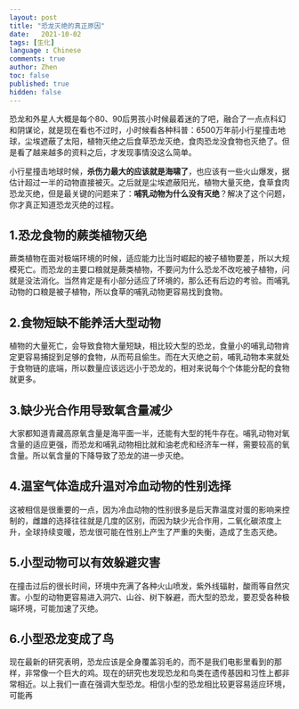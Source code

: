 ```yaml
---
layout: post
title: "恐龙灭绝的真正原因"
date:   2021-10-02
tags: [生化]
language : Chinese
comments: true
author: Zhen
toc: false
published: true
hidden: false
---
```

恐龙和外星人大概是每个80、90后男孩小时候最着迷的了吧，融合了一点点科幻和阴谋论，就是现在看也不过时，小时候看各种科普：6500万年前小行星撞击地球，尘埃遮蔽了太阳，植物灭绝之后食草恐龙灭绝，食肉恐龙没食物也灭绝了。但是看了越来越多的资料之后，才发现事情没这么简单。 

小行星撞击地球时候，**杀伤力最大的应该就是海啸了**，也应该有一些火山爆发，据估计超过一半的动物直接被灭。之后就是尘埃遮蔽阳光，植物大量灭绝，食草食肉恐龙灭绝，但是最关键的问题来了：**哺乳动物为什么没有灭绝**？解决了这个问题，你才真正知道恐龙灭绝的过程。

## 1.恐龙食物的蕨类植物灭绝
蕨类植物在面对极端环境的时候，适应能力比当时崛起的被子植物要差，所以大规模死亡。而恐龙的主要口粮就是蕨类植物，不要问为什么恐龙不改吃被子植物，问就是没法消化。当然肯定是有小部分适应了环境的，那么还有后边的考验。而哺乳动物的口粮是被子植物，所以食草的哺乳动物更容易找到食物。

## 2.食物短缺不能养活大型动物
植物的大量死亡，会导致食物大量短缺，相比较大型的恐龙，食量小的哺乳动物肯定更容易捕捉到足够的食物，从而苟且偷生。而在大灭绝之前，哺乳动物本来就处于食物链的底端，所以数量应该远远小于恐龙的，相对来说每个个体能分配的食物就更多。

## 3.缺少光合作用导致氧含量减少
大家都知道青藏高原氧含量是海平面一半，还能有大型的牦牛存在。哺乳动物对氧含量的适应更强，而恐龙和哺乳动物相比就和油老虎和经济车一样，需要较高的氧含量。所以氧含量的下降导致了恐龙的进一步灭绝。

## 4.温室气体造成升温对冷血动物的性别选择
这被相信是很重要的一点，因为冷血动物的性别很多是后天靠温度对蛋的影响来控制的，雌雄的选择往往就是几度的区别，而因为缺少光合作用，二氧化碳浓度上升，全球持续变暖，恐龙很可能在性别上产生了严重的失衡，造成了生态灭绝。

## 5.小型动物可以有效躲避灾害
在撞击过后的很长时间，环境中充满了各种火山喷发，紫外线辐射，酸雨等自然灾害。小型的动物更容易进入洞穴、山谷、树下躲避，而大型的恐龙，要忍受各种极端环境，可能加速了灭绝。

## 6.小型恐龙变成了鸟
现在最新的研究表明，恐龙应该是全身覆盖羽毛的，而不是我们电影里看到的那样，非常像一个巨大的鸡。现在的研究也发现恐龙和鸟类在遗传基因和习性上都非常相近。以上我们一直在强调大型恐龙。相信小型的恐龙相比较更容易适应环境，可能再
<!--stackedit_data:
eyJoaXN0b3J5IjpbMTE0MjY1ODE4MSwxMDU3NzU4Njg3LC00Nj
I3ODczM119
-->